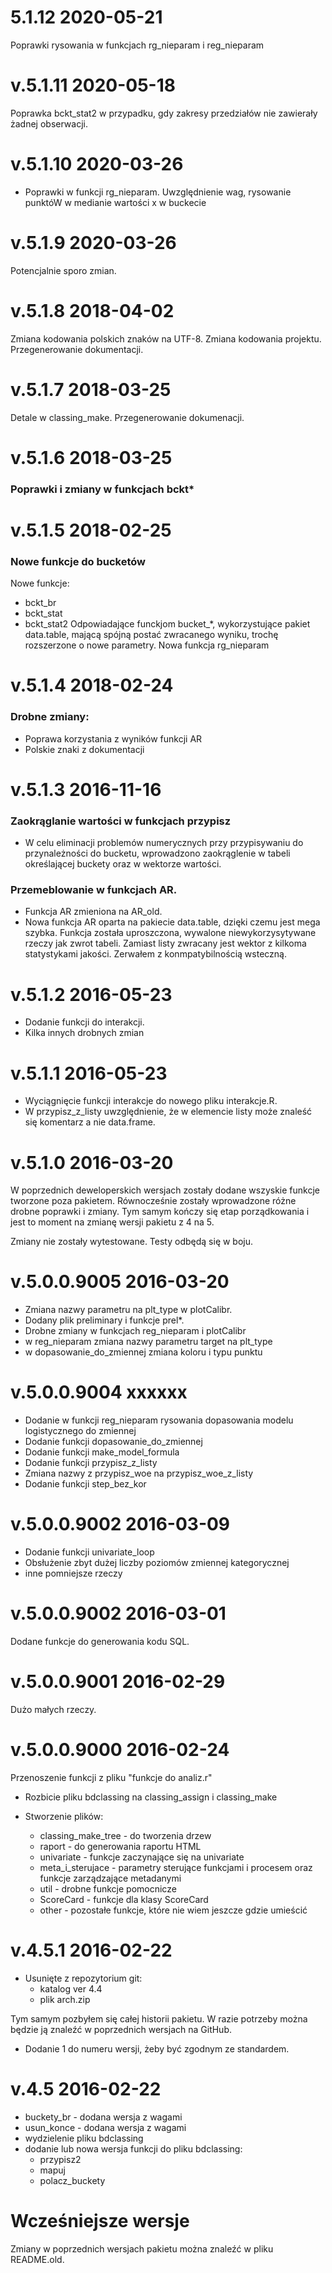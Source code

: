 # 5.1.12 2020-05-21
Poprawki rysowania w funkcjach rg_nieparam i reg_nieparam

# v.5.1.11 2020-05-18
Poprawka bckt_stat2 w przypadku, gdy zakresy przedziałów nie zawierały żadnej obserwacji.

# v.5.1.10 2020-03-26
* Poprawki w funkcji rg_nieparam. Uwzględnienie wag, rysowanie punktóW w medianie
  wartości x w buckecie

# v.5.1.9 2020-03-26

Potencjalnie sporo zmian.

# v.5.1.8 2018-04-02

Zmiana kodowania polskich znaków na UTF-8. Zmiana kodowania projektu. Przegenerowanie dokumentacji.

# v.5.1.7 2018-03-25

Detale w classing_make. Przegenerowanie dokumenacji.

# v.5.1.6 2018-03-25

### Poprawki i zmiany w funkcjach bckt*

# v.5.1.5 2018-02-25

### Nowe funkcje do bucketów
Nowe funkcje:
* bckt_br
* bckt_stat
* bckt_stat2
Odpowiadające funckjom bucket_*, wykorzystujące pakiet data.table, mającą spójną postać zwracanego wyniku, trochę rozszerzone o nowe parametry.
Nowa funkcja rg_nieparam

# v.5.1.4 2018-02-24

### Drobne zmiany:
* Poprawa korzystania z wyników funkcji AR
* Polskie znaki z dokumentacji

# v.5.1.3 2016-11-16

### Zaokrąglanie wartości w funkcjach przypisz
* W celu eliminacji problemów numerycznych przy przypisywaniu do przynależności do bucketu, wprowadzono zaokrąglenie w tabeli określającej buckety oraz w wektorze wartości.

### Przemeblowanie w funkcjach AR.
* Funkcja AR zmieniona na AR_old.
* Nowa funkcja AR oparta na pakiecie data.table, dzięki czemu jest mega
szybka. Funkcja została uproszczona, wywalone niewykorzysytywane rzeczy
jak zwrot tabeli. Zamiast listy zwracany jest wektor z kilkoma
statystykami jakości. Zerwałem z konmpatybilnością wsteczną.


# v.5.1.2 2016-05-23

* Dodanie funkcji do interakcji. 
* Kilka innych drobnych zmian

# v.5.1.1 2016-05-23

* Wyciągnięcie funkcji interakcje do nowego pliku interakcje.R. 
* W przypisz_z_listy uwzględnienie, że w elemencie listy może znaleść się
komentarz a nie data.frame.

# v.5.1.0 2016-03-20

W poprzednich deweloperskich wersjach zostały dodane wszyskie funkcje tworzone poza pakietem. Równocześnie zostały wprowadzone różne drobne poprawki i zmiany. Tym samym kończy się etap porządkowania i jest to moment na zmianę wersji pakietu z 4 na 5.

Zmiany nie zostały wytestowane. Testy odbędą się w boju.  

# v.5.0.0.9005 2016-03-20

* Zmiana nazwy parametru na plt_type w plotCalibr.
* Dodany plik preliminary i funkcje prel*.
* Drobne zmiany w funkcjach reg_nieparam i plotCalibr
*  w reg_nieparam zmiana nazwy parametru target na plt_type
*  w dopasowanie_do_zmiennej zmiana koloru i typu punktu


# v.5.0.0.9004 xxxxxx

* Dodanie w funkcji reg_nieparam rysowania dopasowania modelu logistycznego do zmiennej
* Dodanie funkcji dopasowanie_do_zmiennej
* Dodanie funkcji make_model_formula
* Dodanie funkcji przypisz_z_listy
* Zmiana nazwy z przypisz_woe na przypisz_woe_z_listy
* Dodanie funkcji step_bez_kor

# v.5.0.0.9002 2016-03-09

* Dodanie funkcji univariate_loop 
* Obsłużenie zbyt dużej liczby poziomów zmiennej kategorycznej
* inne pomniejsze rzeczy

# v.5.0.0.9002 2016-03-01
Dodane funkcje do generowania kodu SQL.

# v.5.0.0.9001 2016-02-29
Dużo małych rzeczy.

# v.5.0.0.9000 2016-02-24
Przenoszenie funkcji z pliku "funkcje do analiz.r"

* Rozbicie pliku bdclassing na classing_assign i classing_make

* Stworzenie plików:
  * classing_make_tree - do tworzenia drzew
  * raport - do generowania raportu HTML 
  * univariate - funkcje zaczynające się na univariate
  * meta_i_sterujace - parametry sterujące funkcjami i procesem oraz funkcje zarządzające metadanymi
  * util - drobne funkcje pomocnicze 
  * ScoreCard - funkcje dla klasy ScoreCard
  * other - pozostałe funkcje, które nie wiem jeszcze gdzie umieścić

# v.4.5.1 2016-02-22

* Usunięte z repozytorium git:
  * katalog ver 4.4
  * plik arch.zip

Tym samym pozbyłem się całej historii pakietu. W razie potrzeby można będzie ją znaleźć w poprzednich wersjach na GitHub.

* Dodanie 1 do numeru wersji, żeby być zgodnym ze standardem. 
  
# v.4.5 2016-02-22

* buckety_br - dodana wersja z wagami
* usun_konce - dodana wersja z wagami
* wydzielenie pliku bdclassing
* dodanie lub nowa wersja funkcji do pliku bdclassing:
  * przypisz2
  * mapuj
  * polacz_buckety

# Wcześniejsze wersje

Zmiany w poprzednich wersjach pakietu można znaleźć w pliku README.old. 
